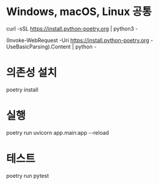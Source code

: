 # Windows, macOS, Linux 공통
curl -sSL https://install.python-poetry.org | python3 -

(Invoke-WebRequest -Uri https://install.python-poetry.org -UseBasicParsing).Content | python -

# 의존성 설치
poetry install

# 실행
poetry run uvicorn app.main:app --reload


# 테스트
poetry run pytest


#
